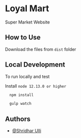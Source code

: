 
# Loyal Mart

Super Market Website


## How to Use

Download the files from `dist` folder

  
## Local Development

To run locally and test

Install `node 12.13.0 or higher` 


```bash
  npm install
```

```bash
  gulp watch
```
  
## Authors

- [@Shridhar Ulli](https://www.github.com/ShridharUlli)

  